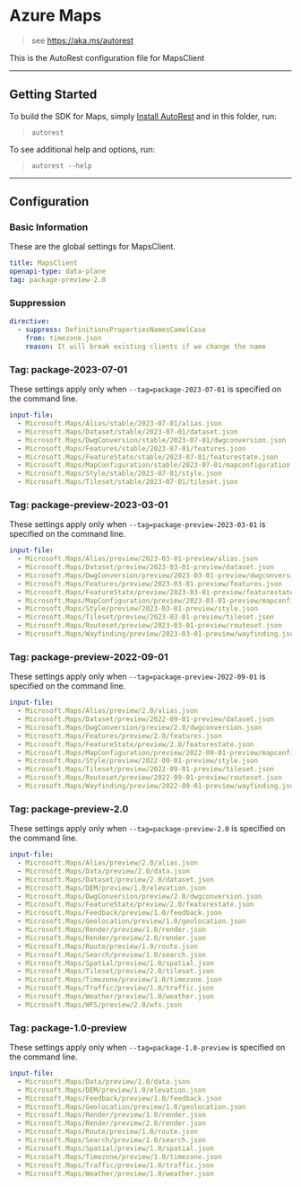 # Azure Maps

> see https://aka.ms/autorest

This is the AutoRest configuration file for MapsClient

---

## Getting Started

To build the SDK for Maps, simply [Install AutoRest](https://aka.ms/autorest/install) and in this folder, run:

> `autorest`

To see additional help and options, run:

> `autorest --help`

---

## Configuration

### Basic Information

These are the global settings for MapsClient.

``` yaml
title: MapsClient
openapi-type: data-plane
tag: package-preview-2.0
```

### Suppression

``` yaml
directive:
  - suppress: DefinitionsPropertiesNamesCamelCase
    from: timezone.json
    reason: It will break existing clients if we change the name

``` 

### Tag: package-2023-07-01

These settings apply only when `--tag=package-2023-07-01` is specified on the command line.

```yaml $(tag) == 'package-2023-07-01'
input-file:
  - Microsoft.Maps/Alias/stable/2023-07-01/alias.json
  - Microsoft.Maps/Dataset/stable/2023-07-01/dataset.json
  - Microsoft.Maps/DwgConversion/stable/2023-07-01/dwgconversion.json
  - Microsoft.Maps/Features/stable/2023-07-01/features.json
  - Microsoft.Maps/FeatureState/stable/2023-07-01/featurestate.json
  - Microsoft.Maps/MapConfiguration/stable/2023-07-01/mapconfiguration.json
  - Microsoft.Maps/Style/stable/2023-07-01/style.json
  - Microsoft.Maps/Tileset/stable/2023-07-01/tileset.json
```

### Tag: package-preview-2023-03-01

These settings apply only when `--tag=package-preview-2023-03-01` is specified on the command line.

```yaml $(tag) == 'package-preview-2023-03-01'
input-file:
  - Microsoft.Maps/Alias/preview/2023-03-01-preview/alias.json
  - Microsoft.Maps/Dataset/preview/2023-03-01-preview/dataset.json
  - Microsoft.Maps/DwgConversion/preview/2023-03-01-preview/dwgconversion.json
  - Microsoft.Maps/Features/preview/2023-03-01-preview/features.json
  - Microsoft.Maps/FeatureState/preview/2023-03-01-preview/featurestate.json
  - Microsoft.Maps/MapConfiguration/preview/2023-03-01-preview/mapconfiguration.json
  - Microsoft.Maps/Style/preview/2023-03-01-preview/style.json
  - Microsoft.Maps/Tileset/preview/2023-03-01-preview/tileset.json
  - Microsoft.Maps/Routeset/preview/2023-03-01-preview/routeset.json
  - Microsoft.Maps/Wayfinding/preview/2023-03-01-preview/wayfinding.json
```

### Tag: package-preview-2022-09-01

These settings apply only when `--tag=package-preview-2022-09-01` is specified on the command line.

```yaml $(tag) == 'package-preview-2022-09-01'
input-file:
  - Microsoft.Maps/Alias/preview/2.0/alias.json
  - Microsoft.Maps/Dataset/preview/2022-09-01-preview/dataset.json
  - Microsoft.Maps/DwgConversion/preview/2.0/dwgconversion.json
  - Microsoft.Maps/Features/preview/2.0/features.json
  - Microsoft.Maps/FeatureState/preview/2.0/featurestate.json
  - Microsoft.Maps/MapConfiguration/preview/2022-09-01-preview/mapconfiguration.json
  - Microsoft.Maps/Style/preview/2022-09-01-preview/style.json
  - Microsoft.Maps/Tileset/preview/2022-09-01-preview/tileset.json
  - Microsoft.Maps/Routeset/preview/2022-09-01-preview/routeset.json
  - Microsoft.Maps/Wayfinding/preview/2022-09-01-preview/wayfinding.json
```

### Tag: package-preview-2.0

These settings apply only when `--tag=package-preview-2.0` is specified on the command line.

```yaml $(tag) == 'package-preview-2.0'
input-file:
  - Microsoft.Maps/Alias/preview/2.0/alias.json
  - Microsoft.Maps/Data/preview/2.0/data.json
  - Microsoft.Maps/Dataset/preview/2.0/dataset.json
  - Microsoft.Maps/DEM/preview/1.0/elevation.json
  - Microsoft.Maps/DwgConversion/preview/2.0/dwgconversion.json
  - Microsoft.Maps/FeatureState/preview/2.0/featurestate.json
  - Microsoft.Maps/Feedback/preview/1.0/feedback.json
  - Microsoft.Maps/Geolocation/preview/1.0/geolocation.json
  - Microsoft.Maps/Render/preview/1.0/render.json
  - Microsoft.Maps/Render/preview/2.0/render.json
  - Microsoft.Maps/Route/preview/1.0/route.json
  - Microsoft.Maps/Search/preview/1.0/search.json
  - Microsoft.Maps/Spatial/preview/1.0/spatial.json
  - Microsoft.Maps/Tileset/preview/2.0/tileset.json
  - Microsoft.Maps/Timezone/preview/1.0/timezone.json
  - Microsoft.Maps/Traffic/preview/1.0/traffic.json
  - Microsoft.Maps/Weather/preview/1.0/weather.json
  - Microsoft.Maps/WFS/preview/2.0/wfs.json
```
### Tag: package-1.0-preview

These settings apply only when `--tag=package-1.0-preview` is specified on the command line.

``` yaml $(tag) == 'package-1.0-preview'
input-file:
  - Microsoft.Maps/Data/preview/1.0/data.json
  - Microsoft.Maps/DEM/preview/1.0/elevation.json
  - Microsoft.Maps/Feedback/preview/1.0/feedback.json
  - Microsoft.Maps/Geolocation/preview/1.0/geolocation.json
  - Microsoft.Maps/Render/preview/1.0/render.json
  - Microsoft.Maps/Render/preview/2.0/render.json
  - Microsoft.Maps/Route/preview/1.0/route.json
  - Microsoft.Maps/Search/preview/1.0/search.json
  - Microsoft.Maps/Spatial/preview/1.0/spatial.json
  - Microsoft.Maps/Timezone/preview/1.0/timezone.json
  - Microsoft.Maps/Traffic/preview/1.0/traffic.json
  - Microsoft.Maps/Weather/preview/1.0/weather.json
```
